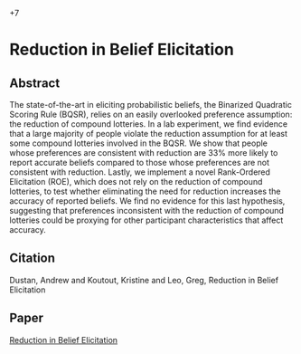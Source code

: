 +7

# Reduction in Belief Elicitation

## Abstract

The state-of-the-art in eliciting probabilistic beliefs, the Binarized Quadratic
Scoring Rule (BQSR), relies on an easily overlooked preference assumption:
the reduction of compound lotteries. In a lab experiment, we find evidence
that a large majority of people violate the reduction assumption for at least
some compound lotteries involved in the BQSR. We show that people whose
preferences are consistent with reduction are 33% more likely to report accurate
beliefs compared to those whose preferences are not consistent with reduction.
Lastly, we implement a novel Rank-Ordered Elicitation (ROE), which does
not rely on the reduction of compound lotteries, to test whether eliminating
the need for reduction increases the accuracy of reported beliefs. We find no
evidence for this last hypothesis, suggesting that preferences inconsistent with
the reduction of compound lotteries could be proxying for other participant
characteristics that affect accuracy.

## Citation

Dustan, Andrew and Koutout, Kristine and Leo, Greg, Reduction in Belief Elicitation

## Paper

[Reduction in Belief Elicitation](../files/Papers/WP_Reduction_in_Belief_Elicitation.pdf)
